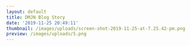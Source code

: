 ```yaml
---
layout: default
title: DMJN Blog Story
date: '2019-11-25 20:49:11'
thumbnail: /images/uploads/screen-shot-2019-11-25-at-7.25.42-pm.png
preview: /images/uploads/5.png
---
```


